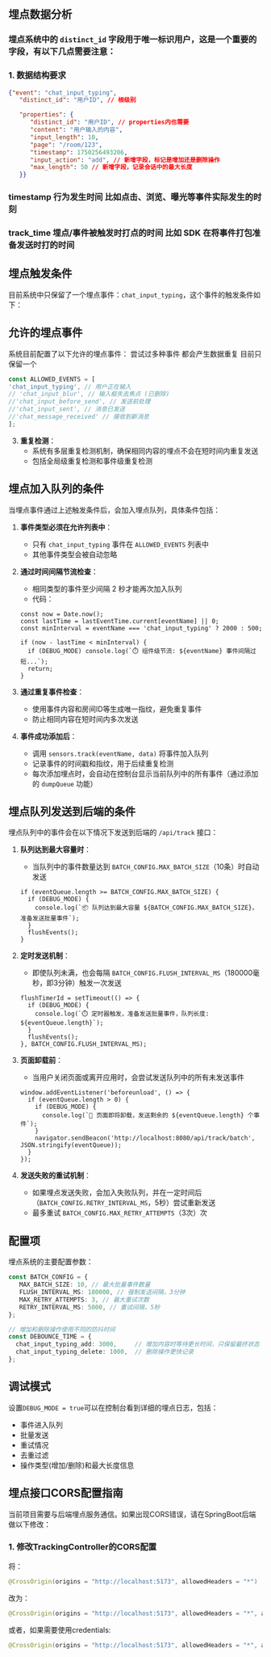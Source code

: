 ## 埋点数据分析

### 埋点系统中的 `distinct_id` 字段用于唯一标识用户，这是一个重要的字段，有以下几点需要注意：

### 1. 数据结构要求
```json
{"event": "chat_input_typing",
   "distinct_id": "用户ID", // 根级别

   "properties": {
      "distinct_id": "用户ID", // properties内也需要
      "content": "用户输入的内容",
      "input_length": 10,
      "page": "/room/123",
      "timestamp": 1750256493206,
      "input_action": "add", // 新增字段，标记是增加还是删除操作
      "max_length": 50 // 新增字段，记录会话中的最大长度
   }}
```

### timestamp	行为发生时间	比如点击、浏览、曝光等事件实际发生的时刻
### track_time	埋点/事件被触发时打点的时间	比如 SDK 在将事件打包准备发送时打的时间


## 埋点触发条件

目前系统中只保留了一个埋点事件：`chat_input_typing`，这个事件的触发条件如下：
## 允许的埋点事件

系统目前配置了以下允许的埋点事件： 尝试过多种事件 都会产生数据重复 目前只保留一个

```typescript
const ALLOWED_EVENTS = [
'chat_input_typing', // 用户正在输入
// 'chat_input_blur', // 输入框失去焦点 (已删除)
//'chat_input_before_send', // 发送前处理
//'chat_input_sent', // 消息已发送
//'chat_message_received' // 接收到新消息
];
```

3. **重复检测**：
   - 系统有多层重复检测机制，确保相同内容的埋点不会在短时间内重复发送
   - 包括全局级重复检测和事件级重复检测

## 埋点加入队列的条件

当埋点事件通过上述触发条件后，会加入埋点队列，具体条件包括：

1. **事件类型必须在允许列表中**：
   - 只有 `chat_input_typing` 事件在 `ALLOWED_EVENTS` 列表中
   - 其他事件类型会被自动忽略

2. **通过时间间隔节流检查**：
   - 相同类型的事件至少间隔 2 秒才能再次加入队列
   - 代码：
   ```tsx
   const now = Date.now();
   const lastTime = lastEventTime.current[eventName] || 0;
   const minInterval = eventName === 'chat_input_typing' ? 2000 : 500;
   
   if (now - lastTime < minInterval) {
     if (DEBUG_MODE) console.log(`⏱️ 组件级节流: ${eventName} 事件间隔过短...`);
     return;
   }
   ```

3. **通过重复事件检查**：
   - 使用事件内容和房间ID等生成唯一指纹，避免重复事件
   - 防止相同内容在短时间内多次发送

4. **事件成功添加后**：
   - 调用 `sensors.track(eventName, data)` 将事件加入队列
   - 记录事件的时间戳和指纹，用于后续重复检测
   - 每次添加埋点时，会自动在控制台显示当前队列中的所有事件（通过添加的 `dumpQueue` 功能）

## 埋点队列发送到后端的条件

埋点队列中的事件会在以下情况下发送到后端的 `/api/track` 接口：

1. **队列达到最大容量时**：
   - 当队列中的事件数量达到 `BATCH_CONFIG.MAX_BATCH_SIZE`（10条）时自动发送
   ```tsx
   if (eventQueue.length >= BATCH_CONFIG.MAX_BATCH_SIZE) {
     if (DEBUG_MODE) {
       console.log(`📦 队列达到最大容量 ${BATCH_CONFIG.MAX_BATCH_SIZE}，准备发送批量事件`);
     }
     flushEvents();
   }
   ```

2. **定时发送机制**：
   - 即使队列未满，也会每隔 `BATCH_CONFIG.FLUSH_INTERVAL_MS`（180000毫秒，即3分钟）触发一次发送
   ```tsx
   flushTimerId = setTimeout(() => {
     if (DEBUG_MODE) {
       console.log(`⏱️ 定时器触发，准备发送批量事件，队列长度: ${eventQueue.length}`);
     }
     flushEvents();
   }, BATCH_CONFIG.FLUSH_INTERVAL_MS);
   ```

3. **页面卸载前**：
   - 当用户关闭页面或离开应用时，会尝试发送队列中的所有未发送事件
   ```tsx
   window.addEventListener('beforeunload', () => {
     if (eventQueue.length > 0) {
       if (DEBUG_MODE) {
         console.log(`🏁 页面即将卸载，发送剩余的 ${eventQueue.length} 个事件`);
       }
       navigator.sendBeacon('http://localhost:8080/api/track/batch', JSON.stringify(eventQueue));
     }
   });
   ```

4. **发送失败的重试机制**：
   - 如果埋点发送失败，会加入失败队列，并在一定时间后（`BATCH_CONFIG.RETRY_INTERVAL_MS`，5秒）尝试重新发送
   - 最多重试 `BATCH_CONFIG.MAX_RETRY_ATTEMPTS`（3次）次

## 配置项

埋点系统的主要配置参数：

```typescript
const BATCH_CONFIG = {
   MAX_BATCH_SIZE: 10, // 最大批量事件数量
   FLUSH_INTERVAL_MS: 180000, // 强制发送间隔，3分钟
   MAX_RETRY_ATTEMPTS: 3, // 最大重试次数
   RETRY_INTERVAL_MS: 5000, // 重试间隔，5秒
};

// 增加和删除操作使用不同的防抖时间
const DEBOUNCE_TIME = {
  chat_input_typing_add: 3000,     // 增加内容时等待更长时间，只保留最终状态
  chat_input_typing_delete: 1000,  // 删除操作更快记录
};
```

## 调试模式

设置`DEBUG_MODE = true`可以在控制台看到详细的埋点日志，包括：

- 事件进入队列
- 批量发送
- 重试情况
- 去重过滤 
- 操作类型(增加/删除)和最大长度信息


## 埋点接口CORS配置指南

当前项目需要与后端埋点服务通信。如果出现CORS错误，请在SpringBoot后端做以下修改：

### 1. 修改TrackingController的CORS配置

将：
```java
@CrossOrigin(origins = "http://localhost:5173", allowedHeaders = "*") 
```

改为：
```java
@CrossOrigin(origins = "http://localhost:5173", allowedHeaders = "*", allowCredentials = "false")
```

或者，如果需要使用credentials:

```java
@CrossOrigin(origins = "http://localhost:5173", allowedHeaders = "*", allowCredentials = "true")

